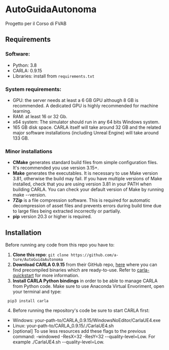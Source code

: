 # AutoGuidaAutonoma
Progetto per il Corso di FVAB



## Requirements

### Software: 
- Python: 3.8
- CARLA: 0.9.15
- Libraries: install from `requirements.txt`


### System requirements: 
- GPU: the server needs at least a 6 GB GPU although 8 GB is recommended. A dedicated GPU is highly recommended for machine learning.
- RAM: at least 16 or 32 Gb.
- x64 system: The simulator should run in any 64 bits Windows system.
- 165 GB disk space. CARLA itself will take around 32 GB and the related major software installations (including Unreal Engine) will take around 133 GB.

### Minor installations
- **CMake** generates standard build files from simple configuration files. It's recommended you use version 3.15+.
- **Make** generates the executables. It is necessary to use Make version 3.81, otherwise the build may fail. If you have multiple versions of Make installed, check that you are using version 3.81 in your PATH when building CARLA. You can check your default version of Make by running make --version.
- **7Zip** is a file compression software. This is required for automatic decompression of asset files and prevents errors during build time due to large files being extracted incorrectly or partially.
-  **pip** version 20.3 or higher is required.

## Installation

Before running any code from this repo you have to:
1. **Clone this repo**: `git clone https://github.com/a-ture/AutoGuidaAutonoma`
2. **Download CARLA 0.9.15** from their GitHub repo, [here](https://github.com/carla-simulator/carla/releases/tag/0.9.15/) 
   where you can find precompiled binaries which are ready-to-use. Refer to [carla-quickstart](https://carla.readthedocs.io/en/latest/start_quickstart/)
   for more information.
3. **Install CARLA Python bindings** in order to be able to manage CARLA from Python code. Make sure to use Anaconda Virtual Envoriment, open your terminal and type:
```
 pip3 install carla
```

4. Before running the repository's code be sure to start CARLA first:
- Windows: your-path-to/CARLA_0.9.15/WindowsNoEditor/CarlaUE4.exe
- Linux: your-path-to/CARLA_0.9.15/./CarlaUE4.sh
- [optional] To use less resources add these flags to the previous command: -windowed -ResX=32 -ResY=32 --quality-level=Low. For example ./CarlaUE4.sh --quality-level=Low.



   


